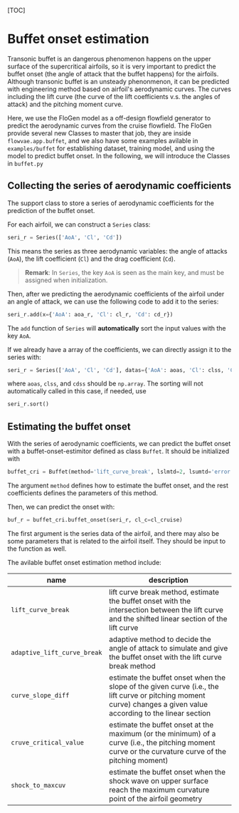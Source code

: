 [TOC]

# Buffet onset estimation

Transonic buffet is an dangerous phenomenon happens on the upper surface of the supercritical airfoils, so it is very important to predict the buffet onset (the angle of attack that the buffet happens) for the airfoils. Although transonic buffet is an unsteady phenonmenon, it can be predicted with engineering method based on airfoil's aerodynamic curves. The curves including the lift curve (the curve of the lift coefficients v.s. the angles of attack) and the pitching moment curve.

Here, we use the FloGen model as a off-design flowfield generator to predict the aerodynamic curves from the cruise flowfield. The FloGen provide several new Classes to master that job, they are inside `flowvae.app.buffet`, and we also have some examples avilable in `examples/buffet` for establishing dataset, training model, and using the model to predict buffet onset. In the following, we will introduce the Classes in `buffet.py`

## Collecting the series of aerodynamic coefficients

The support class to store a series of aerodynamic coefficients for the prediction of the buffet onset.

For each airfoil, we can construct a `Series` class:

```python
seri_r = Series(['AoA', 'Cl', 'Cd'])
```

This means the series as three aerodynamic variables: the angle of attacks (`AoA`), the lift coefficient (`Cl`) and the drag coefficient (`Cd`).

> **Remark**: In `Series`, the key `AoA` is seen as the main key, and must be assigned when initialization.

Then, after we predicting the aerodynamic coefficients of the airfoil under an angle of attack, we can use the following code to add it to the series:

```python
seri_r.add(x={'AoA': aoa_r, 'Cl': cl_r, 'Cd': cd_r})
```

The `add` function of `Series` will **automatically** sort the input values with the key `AoA`.

If we already have a array of the coefficients, we can directly assign it to the series with:

```python
seri_r = Series(['AoA', 'Cl', 'Cd'], datas={'AoA': aoas, 'Cl': clss, 'Cd', cdss})
```

where `aoas`, `clss`, and `cdss` should be  `np.array`. The sorting will not automatically called in this case, if needed, use

```python
seri_r.sort()
```

## Estimating the buffet onset

With the series of aerodynamic coefficients, we can predict the buffet onset with a buffet-onset-estimitor defined as class `Buffet`. It should be initialized with

```python
buffet_cri = Buffet(method='lift_curve_break', lslmtd=2, lsumtd='error', lsuth2=0.01, intp='1d')
```

The argument `method` defines how to estimate the buffet onset, and the rest coefficients defines the parameters of this method.

Then, we can predict the onset with:

```python
buf_r = buffet_cri.buffet_onset(seri_r, cl_c=cl_cruise)
```

The first argument is the series data of the airfoil, and there may also be some parameters that is related to the airfoil itself. They should be input to the function as well.

The avilable buffet onset estimation method include:

|name|description|
|-|-|
|`lift_curve_break`|lift curve break method, estimate the buffet onset with the intersection between the lift curve and the shifted linear section of the lift curve
|`adaptive_lift_curve_break`|adaptive method to decide the angle of attack to simulate and give the buffet onset with the lift curve break method|
|`curve_slope_diff`| estimate the buffet onset when the slope of the given curve (i.e., the lift curve or pitching moment curve) changes a given value according to the linear section|
|`cruve_critical_value`| estimate the buffet onset at the maximum (or the minimum) of a curve  (i.e., the pitching moment curve or the curvature curve of the pitching moment)
|`shock_to_maxcuv`| estimate the buffet onset when the shock wave on upper surface reach the maximum curvature point of the airfoil geometry|